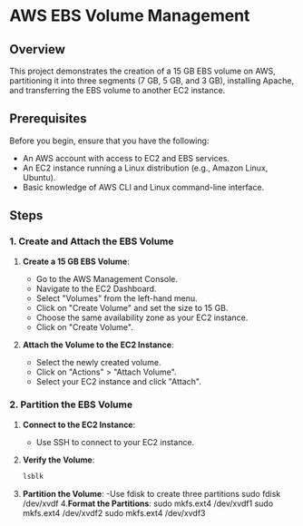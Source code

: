 # AWS EBS Volume Management 

## Overview

This project demonstrates the creation of a 15 GB EBS volume on AWS, partitioning it into three segments (7 GB, 5 GB, and 3 GB), installing Apache, and transferring the EBS volume to another EC2 instance.

## Prerequisites

Before you begin, ensure that you have the following:

- An AWS account with access to EC2 and EBS services.
- An EC2 instance running a Linux distribution (e.g., Amazon Linux, Ubuntu).
- Basic knowledge of AWS CLI and Linux command-line interface.

## Steps

### 1. Create and Attach the EBS Volume

1. **Create a 15 GB EBS Volume**:
   - Go to the AWS Management Console.
   - Navigate to the EC2 Dashboard.
   - Select "Volumes" from the left-hand menu.
   - Click on "Create Volume" and set the size to 15 GB.
   - Choose the same availability zone as your EC2 instance.
   - Click on "Create Volume".

2. **Attach the Volume to the EC2 Instance**:
   - Select the newly created volume.
   - Click on "Actions" > "Attach Volume".
   - Select your EC2 instance and click "Attach".

### 2. Partition the EBS Volume

1. **Connect to the EC2 Instance**:
   - Use SSH to connect to your EC2 instance.

2. **Verify the Volume**:
   ```bash
   lsblk
3. **Partition the Volume**:
   -Use fdisk to create three partitions
   sudo fdisk /dev/xvdf
4.**Format the Partitions**:
   sudo mkfs.ext4 /dev/xvdf1
   sudo mkfs.ext4 /dev/xvdf2
   sudo mkfs.ext4 /dev/xvdf3

